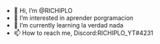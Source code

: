 - 👋 Hi, I’m @RICHIPLO
- 👀 I’m interested in aprender porgramacion 
- 🌱 I’m currently learning  la verdad  nada 
- 📫 How to reach me, Discord:RICHIPLO_YT#4231

<!---
RICHIPLO/RICHIPLO is a ✨ special ✨ repository because its `README.md` (this file) appears on your GitHub profile.
You can click the Preview link to take a look at your changes.
--->
